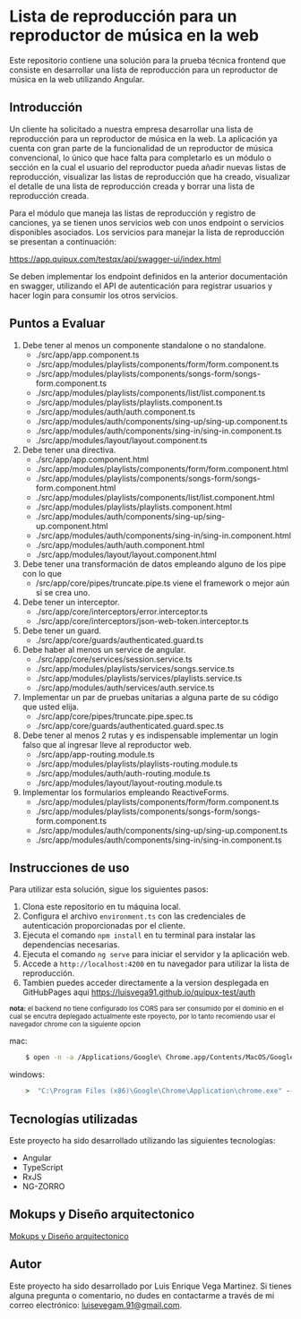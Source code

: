 # Lista de reproducción para un reproductor de música en la web

Este repositorio contiene una solución para la prueba técnica frontend que consiste en desarrollar una lista de reproducción para un reproductor de música en la web utilizando Angular.

## Introducción

Un cliente ha solicitado a nuestra empresa desarrollar una lista de reproducción para un reproductor de música en la web. La aplicación ya cuenta con gran parte de la funcionalidad de un reproductor de música convencional, lo único que hace falta para completarlo es un módulo o sección en la cual el usuario del reproductor pueda añadir nuevas listas de reproducción, visualizar las listas de reproducción que ha creado, visualizar el detalle de una lista de reproducción creada y borrar una lista de reproducción creada.

Para el módulo que maneja las listas de reproducción y registro de canciones, ya se tienen unos servicios web con unos endpoint o servicios disponibles asociados. Los servicios para manejar la lista de reproducción se presentan a continuación:

https://app.quipux.com/testqx/api/swagger-ui/index.html

Se deben implementar los endpoint definidos en la anterior documentación en swagger, utilizando el API de autenticación para registrar usuarios y hacer login para consumir los otros servicios.


## Puntos a Evaluar

1. Debe tener al menos un componente standalone o no standalone.
    - ./src/app/app.component.ts
    - ./src/app/modules/playlists/components/form/form.component.ts
    - ./src/app/modules/playlists/components/songs-form/songs-form.component.ts
    - ./src/app/modules/playlists/components/list/list.component.ts
    - ./src/app/modules/playlists/playlists.component.ts
    - ./src/app/modules/auth/auth.component.ts
    - ./src/app/modules/auth/components/sing-up/sing-up.component.ts
    - ./src/app/modules/auth/components/sing-in/sing-in.component.ts
    - ./src/app/modules/layout/layout.component.ts
2. Debe tener una directiva.
    - ./src/app/app.component.html
    - ./src/app/modules/playlists/components/form/form.component.html
    - ./src/app/modules/playlists/components/songs-form/songs-form.component.html
    - ./src/app/modules/playlists/components/list/list.component.html
    - ./src/app/modules/playlists/playlists.component.html
    - ./src/app/modules/auth/components/sing-up/sing-up.component.html
    - ./src/app/modules/auth/components/sing-in/sing-in.component.html
    - ./src/app/modules/auth/auth.component.html
    - ./src/app/modules/layout/layout.component.html
3. Debe tener una transformación de datos empleando alguno de los pipe con lo que
    - /src/app/core/pipes/truncate.pipe.ts
viene el framework o mejor aún si se crea uno.
4. Debe tener un interceptor.
    - ./src/app/core/interceptors/error.interceptor.ts
    - ./src/app/core/interceptors/json-web-token.interceptor.ts
5. Debe tener un guard.
    - ./src/app/core/guards/authenticated.guard.ts
6. Debe haber al menos un service de angular.
    - ./src/app/core/services/session.service.ts
    - ./src/app/modules/playlists/services/songs.service.ts
    - ./src/app/modules/playlists/services/playlists.service.ts
    - ./src/app/modules/auth/services/auth.service.ts
7. Implementar un par de pruebas unitarias a alguna parte de su código que usted elija.
    - ./src/app/core/pipes/truncate.pipe.spec.ts
    - ./src/app/core/guards/authenticated.guard.spec.ts
8. Debe tener al menos 2 rutas y es indispensable implementar un login falso que al ingresar lleve al reproductor web.
    - ./src/app/app-routing.module.ts
    - ./src/app/modules/playlists/playlists-routing.module.ts
    - ./src/app/modules/auth/auth-routing.module.ts
    - ./src/app/modules/layout/layout-routing.module.ts
9. Implementar los formularios empleando ReactiveForms.
    - ./src/app/modules/playlists/components/form/form.component.ts
    - ./src/app/modules/playlists/components/songs-form/songs-form.component.ts
    - ./src/app/modules/auth/components/sing-up/sing-up.component.ts
    - ./src/app/modules/auth/components/sing-in/sing-in.component.ts


## Instrucciones de uso

Para utilizar esta solución, sigue los siguientes pasos:

1. Clona este repositorio en tu máquina local.
2. Configura el archivo `environment.ts` con las credenciales de autenticación proporcionadas por el cliente.
3. Ejecuta el comando `npm install` en tu terminal para instalar las dependencias necesarias.
4. Ejecuta el comando `ng serve` para iniciar el servidor y la aplicación web.
5. Accede a `http://localhost:4200` en tu navegador para utilizar la lista de reproducción.
6. Tambien puedes acceder directamente a la version desplegada en GitHubPages aqui https://luisvega91.github.io/quipux-test/auth

<sub>__nota:__ el backend no tiene configurado los CORS para ser consumido por el dominio en el cual se encutra deplegado actualmente este rpoyecto, por lo tanto recomiendo usar el navegador chrome con la siguiente opcion 

mac:
```sh
    $ open -n -a /Applications/Google\ Chrome.app/Contents/MacOS/Google\ Chrome --args --user-data-dir="/tmp/chrome_dev_test" --disable-web-security

```

windows:
```cmd 
    >  "C:\Program Files (x86)\Google\Chrome\Application\chrome.exe" --disable-web-security --user-data-dir="c:/carpeta_temporal
```

</sub>

## Tecnologías utilizadas

Este proyecto ha sido desarrollado utilizando las siguientes tecnologías:

- Angular
- TypeScript
- RxJS
- NG-ZORRO

## Mokups y Diseño arquitectonico 

[Mokups y Diseño arquitectonico](https://www.figma.com/file/VK75T3ncWpPG8zMWfbofUw/Test-Quipux?type=design&node-id=0%3A1&mode=design&t=dGfRaH4CczJ7alzP-1)

## Autor

Este proyecto ha sido desarrollado por Luis Enrique Vega Martinez. Si tienes alguna pregunta o comentario, no dudes en contactarme a través de mi correo electrónico: luisevegam.91@gmail.com.
